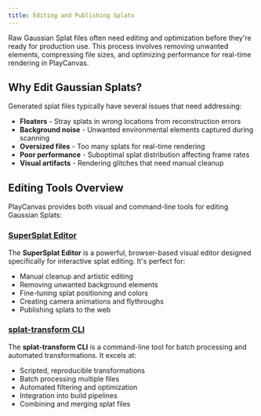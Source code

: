 ```yaml
---
title: Editing and Publishing Splats
---
```


Raw Gaussian Splat files often need editing and optimization before they're ready for production use. This process involves removing unwanted elements, compressing file sizes, and optimizing performance for real-time rendering in PlayCanvas.

## Why Edit Gaussian Splats?

Generated splat files typically have several issues that need addressing:

- **Floaters** - Stray splats in wrong locations from reconstruction errors
- **Background noise** - Unwanted environmental elements captured during scanning
- **Oversized files** - Too many splats for real-time rendering
- **Poor performance** - Suboptimal splat distribution affecting frame rates
- **Visual artifacts** - Rendering glitches that need manual cleanup

## Editing Tools Overview

PlayCanvas provides both visual and command-line tools for editing Gaussian Splats:

### [SuperSplat Editor](supersplat)

The **SuperSplat Editor** is a powerful, browser-based visual editor designed specifically for interactive splat editing. It's perfect for:

- Manual cleanup and artistic editing
- Removing unwanted background elements
- Fine-tuning splat positioning and colors
- Creating camera animations and flythroughs
- Publishing splats to the web

### [splat-transform CLI](splat-transform)

The **splat-transform CLI** is a command-line tool for batch processing and automated transformations. It excels at:

- Scripted, reproducible transformations
- Batch processing multiple files
- Automated filtering and optimization
- Integration into build pipelines
- Combining and merging splat files
